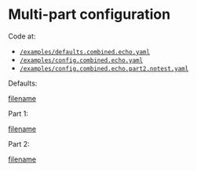 # Multi-part configuration

Code at: 
* [`/examples/defaults.combined.echo.yaml`](https://github.com/cmaster11/go-to-exec/tree/main/examples/defaults.combined.echo.yaml) 
* [`/examples/config.combined.echo.yaml`](https://github.com/cmaster11/go-to-exec/tree/main/examples/config.combined.echo.yaml) 
* [`/examples/config.combined.echo.part2.notest.yaml`](https://github.com/cmaster11/go-to-exec/tree/main/examples/config.combined.echo.part2.notest.yaml)

Defaults:

[filename](../../examples/defaults.combined.echo.yaml ':include :type=code')

Part 1:

[filename](../../examples/config.combined.echo.yaml ':include :type=code')

Part 2:

[filename](../../examples/config.combined.echo.part2.notest.yaml ':include :type=code')

